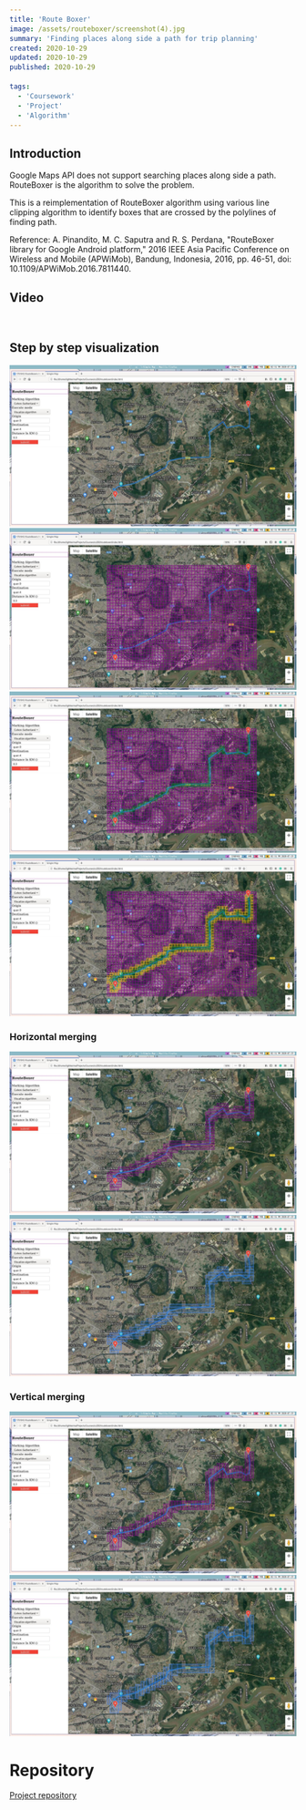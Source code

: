 ```yaml
---
title: 'Route Boxer'
image: /assets/routeboxer/screenshot(4).jpg
summary: 'Finding places along side a path for trip planning'
created: 2020-10-29
updated: 2020-10-29
published: 2020-10-29 

tags:
  - 'Coursework'
  - 'Project'
  - 'Algorithm'
---
```



## Introduction


Google Maps API does not support searching places along side a path. RouteBoxer is the algorithm to solve the problem.

This is a reimplementation of RouteBoxer algorithm using various line clipping algorithm to identify boxes that are crossed by the polylines of finding path. 

Reference: A. Pinandito, M. C. Saputra and R. S. Perdana, "RouteBoxer library for Google Android platform," 2016 IEEE Asia Pacific Conference on Wireless and Mobile (APWiMob), Bandung, Indonesia, 2016, pp. 46-51, doi: 10.1109/APWiMob.2016.7811440.

## Video

<script>
  import { YouTube } from 'sveltekit-embed'
</script>

<YouTube youTubeId="JrVwR5KaHTs" />

<br />

## Step by step visualization
![alt text](/assets/routeboxer/screenshot(1).jpg "Rote Boxer")
![alt text](/assets/routeboxer/screenshot(2).jpg "Rote Boxer")
![alt text](/assets/routeboxer/screenshot(3).jpg "Rote Boxer")
![alt text](/assets/routeboxer/screenshot(4).jpg "Rote Boxer")
### Horizontal merging
![alt text](/assets/routeboxer/screenshot(5).jpg "Rote Boxer")
![alt text](/assets/routeboxer/screenshot(6).jpg "Rote Boxer")
### Vertical merging
![alt text](/assets/routeboxer/screenshot(7).jpg "Rote Boxer")
![alt text](/assets/routeboxer/screenshot(8).jpg "Rote Boxer")

# Repository

[Project repository](https://github.com/ntvthuyen/Route-boxer)
